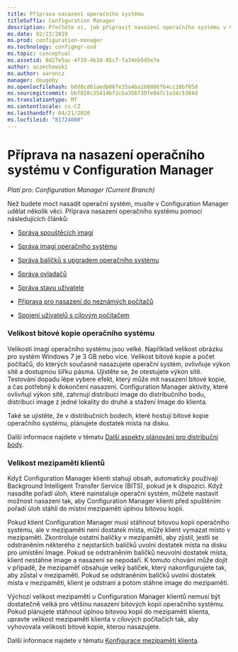 ```yaml
---
title: Příprava nasazení operačního systému
titleSuffix: Configuration Manager
description: Přečtěte si, jak připravit nasazení operačního systému v Configuration Manager
ms.date: 02/22/2019
ms.prod: configuration-manager
ms.technology: configmgr-osd
ms.topic: conceptual
ms.assetid: 8d27e5ac-4f19-4b3d-85c7-fa34eb5d5e7e
author: aczechowski
ms.author: aaroncz
manager: dougeby
ms.openlocfilehash: bdd8cd61aedb06fe35a4ba268806f64cc18bf85d
ms.sourcegitcommit: bbf820c35414bf2cba356f30fe047c1a34c5384d
ms.translationtype: MT
ms.contentlocale: cs-CZ
ms.lasthandoff: 04/21/2020
ms.locfileid: "81724080"
---
```

# <a name="prepare-for-os-deployment-in-configuration-manager"></a>Příprava na nasazení operačního systému v Configuration Manager

*Platí pro: Configuration Manager (Current Branch)*

Než budete moct nasadit operační systém, musíte v Configuration Manager udělat několik věcí. Příprava nasazení operačního systému pomocí následujících článků:  

-   [Správa spouštěcích imagí](manage-boot-images.md)  

-   [Správa imagí operačního systému](manage-operating-system-images.md)  

-   [Správa balíčků s upgradem operačního systému](manage-operating-system-upgrade-packages.md)  

-   [Správa ovladačů](manage-drivers.md)  

-   [Správa stavu uživatele](manage-user-state.md)  

-   [Příprava pro nasazení do neznámých počítačů](prepare-for-unknown-computer-deployments.md)  

-   [Spojení uživatelů s cílovým počítačem](associate-users-with-a-destination-computer.md)  



### <a name="os-image-size"></a>Velikost bitové kopie operačního systému  

Velikosti imagí operačního systému jsou velké. Například velikost obrázku pro systém Windows 7 je 3 GB nebo více. Velikost bitové kopie a počet počítačů, do kterých současně nasazujete operační systém, ovlivňuje výkon sítě a dostupnou šířku pásma. Ujistěte se, že otestujete výkon sítě. Testování dopadu lépe vybere efekt, který může mít nasazení bitové kopie, a čas potřebný k dokončení nasazení. Configuration Manager aktivity, které ovlivňují výkon sítě, zahrnují distribuci image do distribučního bodu, distribuci image z jedné lokality do druhé a stažení Image do klienta.  

Také se ujistěte, že v distribučních bodech, které hostují bitové kopie operačního systému, plánujete dostatek místa na disku.  

Další informace najdete v tématu [Další aspekty plánování pro distribuční body](prepare-site-system-roles-for-operating-system-deployments.md#BKMK_AdditionalPlanning).


### <a name="client-cache-size"></a>Velikost mezipaměti klientů  

Když Configuration Manager klienti stahují obsah, automaticky používají Background Intelligent Transfer Service (BITS), pokud je k dispozici. Když nasadíte pořadí úloh, které nainstaluje operační systém, můžete nastavit možnost nasazení tak, aby Configuration Manager klienti před spuštěním pořadí úloh stáhli do místní mezipaměti úplnou bitovou kopii.  

Pokud klient Configuration Manager musí stáhnout bitovou kopii operačního systému, ale v mezipaměti není dostatek místa, může klient vymazat místo v mezipaměti. Zkontroluje ostatní balíčky v mezipaměti, aby zjistil, jestli se odstraněním některého z nejstarších balíčků uvolní dostatek místa na disku pro umístění Image. Pokud se odstraněním balíčků neuvolní dostatek místa, klient nestáhne image a nasazení se nepodaří. K tomuto chování může dojít v případě, že mezipaměť obsahuje velký balíček, který nakonfigurujete tak, aby zůstal v mezipaměti. Pokud se odstraněním balíčků uvolní dostatek místa v mezipaměti, klient je odstraní a potom stáhne image do mezipaměti.  

Výchozí velikost mezipaměti u Configuration Manager klientů nemusí být dostatečně velká pro většinu nasazení bitových kopií operačního systému. Pokud plánujete stáhnout úplnou bitovou kopii do mezipaměti klienta, upravte velikost mezipaměti klienta v cílových počítačích tak, aby vyhovovala velikosti bitové kopie, kterou nasazujete.  

Další informace najdete v tématu [Konfigurace mezipaměti klienta](../../core/clients/manage/manage-clients.md#BKMK_ClientCache).  


